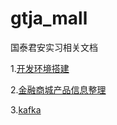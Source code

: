 # gtja_mall
国泰君安实习相关文档

1.[开发环境搭建](https://github.com/jennyzhang8800/gtja_mall/blob/master/documentation/Environment.md)

2.[金融商城产品信息整理](https://github.com/jennyzhang8800/gtja_mall/blob/master/documentation/.md)

3.[kafka](https://github.com/jennyzhang8800/gtja_mall/blob/master/documentation/kafka.md)
